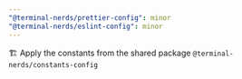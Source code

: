 ```yaml
---
"@terminal-nerds/prettier-config": minor
"@terminal-nerds/eslint-config": minor
---
```


🏗 Apply the constants from the shared package `@terminal-nerds/constants-config`
